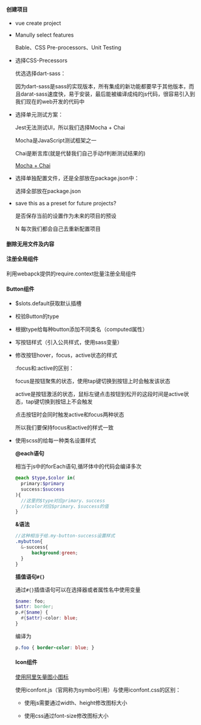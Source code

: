 #### 创建项目

+ vue create project

+ Manully select features

  Bable、CSS Pre-processors、Unit Testing

+ 选择CSS-Precessors

  优选选择dart-sass：

  因为dart-sass是sass的实现版本，所有集成的新功能都要早于其他版本，而且darat-sass速度快，易于安装，最后能被编译成纯的js代码，很容易引入到我们现在的web开发的代码中

+ 选择单元测试方案：

  Jest无法测试UI，所以我们选择Mocha + Chai

  Mocha是JavaScript测试框架之一

  Chai是断言库(就是代替我们自己手动if判断测试结果的)

  [Mocha + Chai](https://www.jianshu.com/p/aa53ac34e4c0)

+ 选择单独配置文件，还是全部放在package.json中：

  选择全部放在package.json

+ save this as a preset for future projects?

  是否保存当前的设置作为未来的项目的预设   

  N 每次我们都会自己去重新配置项目

#### 删除无用文件及内容

#### 注册全局组件

利用webapck提供的require.context批量注册全局组件

#### Button组件

+ $slots.default获取默认插槽

+ 校验Button的type

+ 根据type给每种button添加不同类名（computed属性）

+ 写按钮样式（引入公共样式，使用sass变量）

+ 修改按钮hover，focus，active状态的样式

  :focus和:active的区别：

  focus是按钮聚焦的状态，使用tap键切换到按钮上时会触发该状态

  active是按钮激活的状态，鼠标左键点击按钮到松开的这段时间是active状态，tap键切换到按钮上不会触发

  点击按钮时会同时触发active和focus两种状态

  所以我们要保持focus和active的样式一致

+ 使用scss的给每一种类名设置样式

  **@each语句**

  相当于js中的forEach语句,循环体中的代码会编译多次

  ```scss
  @each $type,$color in(
    primary:$primary
    success:$success
  ){
    //这里的$type对应primary、success
    //$color对应$primary、$success的值
  }
  ```

  **&语法**

  ```scss
  //这种相当于给.my-button-success设置样式
  .mybutton{
    &-success{
    	background:green;
    }
  }
  ```

  **插值语句`#{}`**

  通过`#{}`插值语句可以在选择器或者属性名中使用变量

  ```scss
  $name: foo;
  $attr: border;
  p.#{$name} {
    #{$attr}-color: blue;
  }
  ```

  编译为

  ```css
  p.foo { border-color: blue; }
  ```

  #### Icon组件
  
  [使用阿里矢量图小图标](https://www.iconfont.cn/help/detail?spm=a313x.7781069.1998910419.17&helptype=code)
  
  使用iconfont.js（官网称为symbol引用）与使用iconfont.css的区别：
  
  - 使用js需要通过width、height修改图标大小
  
  - 使用css通过font-size修改图标大小


